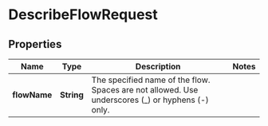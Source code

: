

# DescribeFlowRequest


## Properties

| Name | Type | Description | Notes |
|------------ | ------------- | ------------- | -------------|
|**flowName** | **String** |  The specified name of the flow. Spaces are not allowed. Use underscores (_) or hyphens (-) only.  |  |



